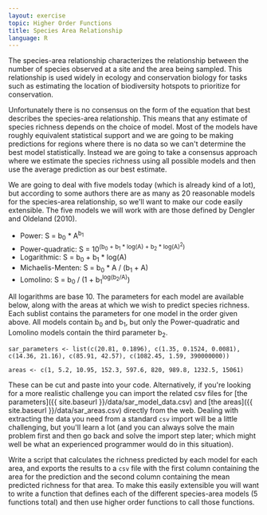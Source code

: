 ```yaml
---
layout: exercise
topic: Higher Order Functions
title: Species Area Relationship
language: R
---
```


The species-area relationship characterizes the relationship between the number 
of species observed at a site and the area being sampled. This relationship is 
used widely in ecology and conservation biology for tasks such as estimating the 
location of biodiversity hotspots to prioritize for conservation.

Unfortunately there is no consensus on the form of the equation that best 
describes the species-area relationship. This means that any estimate of species 
richness depends on the choice of model. Most of the models have roughly 
equivalent statistical support and we are going to be making predictions for 
regions where there is no data so we can't determine the best model 
statistically. Instead we are going to take a consensus approach where we 
estimate the species richness using all possible models and then use the average 
prediction as our best estimate.

We are going to deal with five models today (which is already kind of a lot), but according to some authors there are as many as 20 reasonable models for the 
species-area relationship, so we'll want to make our code easily extensible. The 
five models we will work with are those defined by Dengler and Oldeland (2010).

- Power: S = b<sub>0</sub> * A<sup>b<sub>1</sub></sup>
- Power-quadratic: S = 10<sup>(b<sub>0</sub> + b<sub>1</sub> * log(A) + b<sub>2</sub> * log(A)<sup>2</sup>)</sup>
- Logarithmic: S = b<sub>0</sub> + b<sub>1</sub> * log(A)
- Michaelis-Menten: S = b<sub>0</sub> * A / (b<sub>1</sub> + A)
- Lomolino: S = b<sub>0</sub> / (1 + b<sub>1</sub><sup>log(b<sub>2</sub>/A)</sup>)

All logarithms are base 10. The parameters for each model are available below, 
along with the areas at which we wish to predict species richness. Each sublist 
contains the parameters for one model in the order given above. All models 
contain b<sub>0</sub> and b<sub>1</sub>, but only the Power-quadratic and Lomolino models contain the 
third parameter b<sub>2</sub>.

```
sar_parameters <- list(c(20.81, 0.1896), c(1.35, 0.1524, 0.0081),
c(14.36, 21.16), c(85.91, 42.57), c(1082.45, 1.59, 390000000))

areas <- c(1, 5.2, 10.95, 152.3, 597.6, 820, 989.8, 1232.5, 15061)
```

These can be cut and paste into your code. Alternatively, if you're looking for
a more realistic challenge you can import the related csv files for
[the parameters]({{ site.baseurl }}/data/sar_model_data.csv) and [the areas]({{ site.baseurl }}/data/sar_areas.csv) directly from the web. 
Dealing with extracting the data you need from a standard `csv` import will be a 
little challenging, but you'll learn a lot (and you can always solve the main 
problem first and then go back and solve the import step later; which might well 
be what an experienced programmer would do in this situation).

Write a script that calculates the richness predicted by each model for each
area, and exports the results to a `csv` file with the first column containing 
the area for the prediction and the second column containing the mean predicted
richness for that area. To make this easily extensible you will want to write a
function that defines each of the different species-area models (5 functions
total) and then use higher order functions to call those functions.

